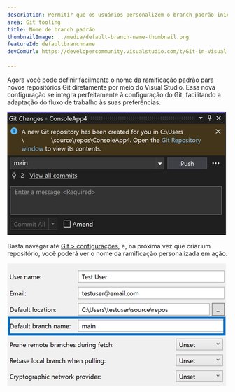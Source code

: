 ```yaml
---
description: Permitir que os usuários personalizem o branch padrão inicial quando um novo Repositório do Git for criado.
area: Git tooling
title: Nome de branch padrão
thumbnailImage: ../media/default-branch-name-thumbnail.png
featureId: defaultbranchname
devComUrl: https://developercommunity.visualstudio.com/t/Git-in-Visual-Studio-2019:-Options-Shoul/1334747

---
```



Agora você pode definir facilmente o nome da ramificação padrão para novos repositórios Git diretamente por meio do Visual Studio. Essa nova configuração se integra perfeitamente à configuração do Git, facilitando a adaptação do fluxo de trabalho às suas preferências.

![O Git altera a janela depois que um novo repositório foi criado com o branch 'main'](../media/default-branch-name-thumbnail.png)

Basta navegar até [Git > configurações](vscmd://Team.Git.Settings), e, na próxima vez que criar um repositório, você poderá ver o nome da ramificação personalizada em ação.

![Página Configurações do Git com a caixa de texto Nome do branch padrão](../media/default-branch-name-setting.png)
